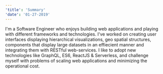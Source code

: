 ```yaml
---
'title': 'Summary'
'date': '01-27-2019'
---
```


I'm a Software Engineer who enjoys building web applications and playing with different
frameworks and technologies. I've worked on creating user interfaces displaying hierarchical visualizations, geo
spatial structures, components that display large datasets in an effiecient manner and integrating them
with RESTful web-services. I like to adopt new technologies like GraphQL, ES6, ReactJS & Serverless, and challenge
myself with problems of scaling web applications and minimizing the operational cost.
